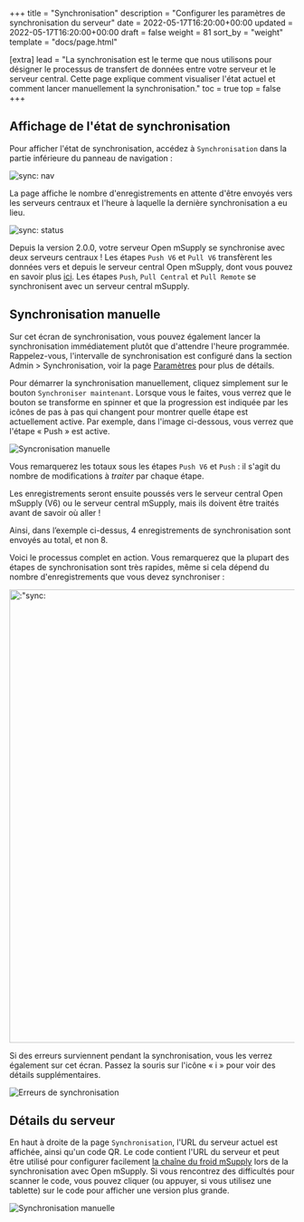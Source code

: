 +++
title = "Synchronisation"
description = "Configurer les paramètres de synchronisation du serveur"
date = 2022-05-17T16:20:00+00:00
updated = 2022-05-17T16:20:00+00:00
draft = false
weight = 81
sort_by = "weight"
template = "docs/page.html"

[extra]
lead = "La synchronisation est le terme que nous utilisons pour désigner le processus de transfert de données entre votre serveur et le serveur central. Cette page explique comment visualiser l'état actuel et comment lancer manuellement la synchronisation."
toc = true
top = false
+++

## Affichage de l'état de synchronisation

Pour afficher l'état de synchronisation, accédez à `Synchronisation` dans la partie inférieure du panneau de navigation :

![sync: nav](/docs/sync/images/sync_nav.png)

La page affiche le nombre d'enregistrements en attente d'être envoyés vers les serveurs centraux et l'heure à laquelle la dernière synchronisation a eu lieu.

![sync: status](/docs/sync/images/sync_status.png)

Depuis la version 2.0.0, votre serveur Open mSupply se synchronise avec deux serveurs centraux ! Les étapes `Push V6` et `Pull V6` transfèrent les données vers et depuis le serveur central Open mSupply, dont vous pouvez en savoir plus [ici](../../getting_started/central). Les étapes `Push`, `Pull Central` et `Pull Remote` se synchronisent avec un serveur central mSupply.

## Synchronisation manuelle

Sur cet écran de synchronisation, vous pouvez également lancer la synchronisation immédiatement plutôt que d'attendre l'heure programmée. Rappelez-vous, l'intervalle de synchronisation est configuré dans la section Admin > Synchronisation, voir la page [Paramètres](/docs/settings/synchronisation/) pour plus de détails.

Pour démarrer la synchronisation manuellement, cliquez simplement sur le bouton `Synchroniser maintenant`. Lorsque vous le faites, vous verrez que le bouton se transforme en spinner et que la progression est indiquée par les icônes de pas à pas qui changent pour montrer quelle étape est actuellement active. Par exemple, dans l'image ci-dessous, vous verrez que l'étape « Push » est active.

![Syncronisation manuelle](/docs/sync/images/sync_in_progress.png)

Vous remarquerez les totaux sous les étapes `Push V6` et `Push` : il s'agit du nombre de modifications à _traiter_ par chaque étape.

Les enregistrements seront ensuite poussés vers le serveur central Open mSupply (V6) ou le serveur central mSupply, mais ils doivent être traités avant de savoir où aller !

Ainsi, dans l’exemple ci-dessus, 4 enregistrements de synchronisation sont envoyés au total, et non 8.

Voici le processus complet en action. Vous remarquerez que la plupart des étapes de synchronisation sont très rapides, même si cela dépend du nombre d'enregistrements que vous devez synchroniser :

<p><img src="/docs/sync/images/sync.gif" alt=:"sync: manual" width="800" /></p>

Si des erreurs surviennent pendant la synchronisation, vous les verrez également sur cet écran. Passez la souris sur l'icône « i » pour voir des détails supplémentaires.

![Erreurs de synchronisation](/docs/sync/images/sync_error.png)

## Détails du serveur

En haut à droite de la page `Synchronisation`, l'URL du serveur actuel est affichée, ainsi qu'un code QR. Le code contient l'URL du serveur et peut être utilisé pour configurer facilement [la chaîne du froid mSupply](https://docs.msupply.foundation/fr/docs/coldchain/introduction/) lors de la synchronisation avec Open mSupply. Si vous rencontrez des difficultés pour scanner le code, vous pouvez cliquer (ou appuyer, si vous utilisez une tablette) sur le code pour afficher une version plus grande.

![Synchronisation manuelle](/docs/sync/images/expand_qr.gif)